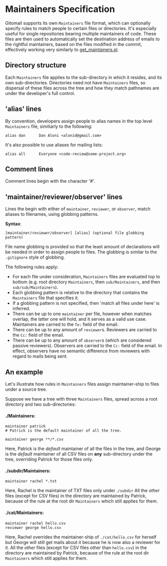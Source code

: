 # Maintainers Specification

Gitomail supports its own `Maintainers` file format, which can optionally specify rules to match people to certain files or directories. It's especially useful for single repositories bearing multiple maintainers of code. These files are then used to automatically set the destination address of emails to the rightful maintainers, based on the files modified in the commit, effectively working very similarly to [get_maintainers.pl](https://github.com/torvalds/linux/blob/master/scripts/get_maintainer.pl).

## Directory structure

Each `Maintainers` file applies to the sub-directory in which it resides, and its own sub-directories. Directories need not have `Maintainers` files, so dispersal of these files across the tree and how they match pathnames are under the developer's full control.

## 'alias' lines

By convention, developers assign people to alias names in the top level `Maintainers` file, similiarly to the following:

```no-highlight
alias dan      Dan Aloni <alonid@gmail.com>
```

It's also possible to use aliases for mailing lists:

```no-highlight
alias all      Everyone <code-review@some-project.org>
```

## Comment lines

Comment lines begin with the character '#'.

## 'maintainer/reviewer/observer' lines

Lines the begin with either of `maintainer`, `reviewer`, or `observer`, match aliases
to filenames, using globbing patterns.

**Syntax**:

```no-highlight
[maintainer/reviewer/observer] [alias] (optional file globbing pattern)
```

File name globbing is provided so that the least amount of declarations will be needed in order to assign people to files. The globbing is similar to the `.gitignore` style of globbing.

The following rules apply:

* For each file under consideration, `Maintainers` files are evaluated top to bottom (e.g. root directory `Maintainers`, then `sub/Maintainers`, and then `sub/sub/Maintainers`).
* Each globbing pattern is relative to the directory that contains the `Maintainers` file that specifies it.
* If a globbing pattern is not specified, then 'match all files under here' is inferred.
* There can be up to one `maintainer` per file, however when matches overlap, the latter one will hold, and it serves as a valid use case. Maintainers are carried to the `To:` field of the email.
* There can be up to any amount of `reviewer`s. Reviewers are carried to the `Cc:` field of the email.
* There can be up to any amount of `observer`s (which are considered passive reviewers). Observers are carried to the `Cc:` field of the email. In effect, observers have no semantic difference from reviewers with regard to mails being sent.

## An example

Let's illustrate how rules in `Maintainers` files assign maintainer-ship to files under a source tree.

Suppose we have a tree with three `Maintainers` files, spread across a root directory and two sub-directories:

#### ./Maintainers:

```no-highlight
maintainer patrick
# Patrick is the default maintainer of all the tree.

maintainer george **/*.csv
```

Here, Patrick is the *default* maintainer of all the files in the tree, and George is the *default* maintainer of all CSV files on **any** sub-directory under the tree, overriding Patrick for those files only.

#### ./subdir/Maintainers:

```no-highlight
maintainer rachel *.txt
```

Here, Rachel is the maintainer of TXT files only under .`/subdir` All the *other* files (except for CSV files) in the directory are maintained by Patrick, because of the rule at the root dir `Maintainers` which still applies for them.

#### ./cat/Maintainers:

```no-highlight
maintainer rachel hello.csv
reviewer george hello.csv
```

Here, Rachel overrides the maintainer-ship of `./cat/hello.csv` for herself but George will still get mails about it because he is now also a reviewer for it. All the *other* files (except for CSV files other than `hello.csv`) in the directory are maintained by Patrick, because of the rule at the root dir `Maintainers` which still applies for them.

